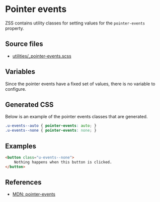 # Pointer events

ZSS contains utility classes for setting values for the `pointer-events` property.

## Source files

- [utilities/_pointer-events.scss](../../src/utilities/_pointer-events.scss)

## Variables

Since the pointer events have a fixed set of values, there is no variable to configure.   

## Generated CSS

Below is an example of the pointer events classes that are generated.

```css
.u-events--auto { pointer-events: auto; }
.u-events--none { pointer-events: none; }
```

## Examples

```html
<button class="u-events--none">
    Nothing happens when this button is clicked.
</button>
```

## References

- [MDN: pointer-events](https://developer.mozilla.org/en-US/docs/Web/CSS/pointer-events)
